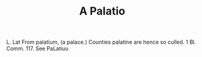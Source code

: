 ---
title: A Palatio
letter: A
permalink: "/definitions/a-palatio.html"
body: L. Lat From palatium, (a palace.) Counties palatine are hence so culled. 1 Bl.
  Comm. 117. See PaLatiuu
published_at: '2018-07-07'
layout: post
---